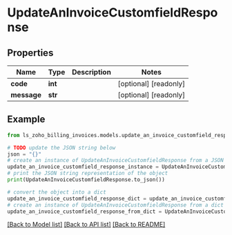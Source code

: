 # UpdateAnInvoiceCustomfieldResponse


## Properties

Name | Type | Description | Notes
------------ | ------------- | ------------- | -------------
**code** | **int** |  | [optional] [readonly] 
**message** | **str** |  | [optional] [readonly] 

## Example

```python
from ls_zoho_billing_invoices.models.update_an_invoice_customfield_response import UpdateAnInvoiceCustomfieldResponse

# TODO update the JSON string below
json = "{}"
# create an instance of UpdateAnInvoiceCustomfieldResponse from a JSON string
update_an_invoice_customfield_response_instance = UpdateAnInvoiceCustomfieldResponse.from_json(json)
# print the JSON string representation of the object
print(UpdateAnInvoiceCustomfieldResponse.to_json())

# convert the object into a dict
update_an_invoice_customfield_response_dict = update_an_invoice_customfield_response_instance.to_dict()
# create an instance of UpdateAnInvoiceCustomfieldResponse from a dict
update_an_invoice_customfield_response_from_dict = UpdateAnInvoiceCustomfieldResponse.from_dict(update_an_invoice_customfield_response_dict)
```
[[Back to Model list]](../README.md#documentation-for-models) [[Back to API list]](../README.md#documentation-for-api-endpoints) [[Back to README]](../README.md)


